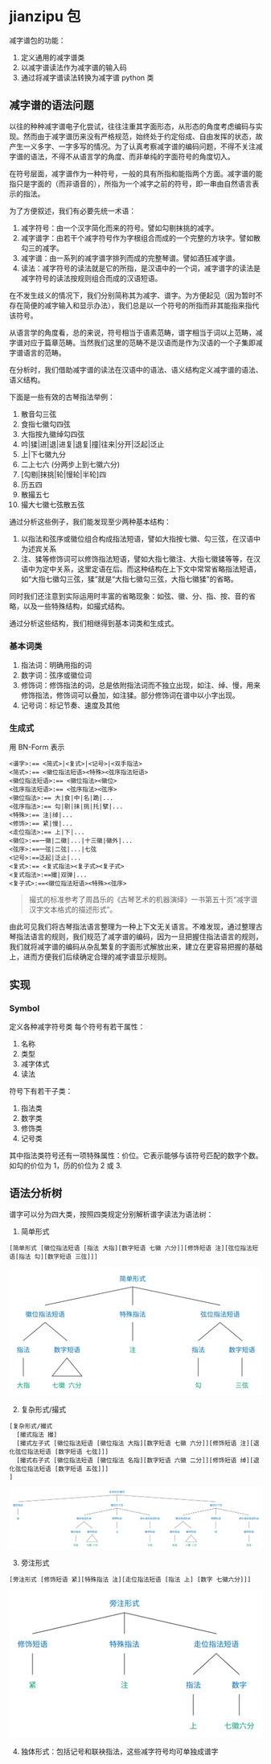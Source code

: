 # jianzipu 包

减字谱包的功能：

1. 定义通用的减字谱类
2. 以减字谱读法作为减字谱的输入码
3. 通过将减字谱读法转换为减字谱 python 类

## 减字谱的语法问题

以往的种种减字谱电子化尝试，往往注重其字面形态，从形态的角度考虑编码与实现。然而由于减字谱历来没有严格规范，始终处于约定俗成、自由发挥的状态，故产生一义多字、一字多写的情况。为了认真考察减字谱的编码问题，不得不关注减字谱的语法，不得不从语言学的角度、而非单纯的字面符号的角度切入。

在符号层面，减字谱作为一种符号，一般的具有所指和能指两个方面。减字谱的能指只是字面的（而非语音的），所指为一个减字之前的符号，即一串由自然语言表示的指法。

为了方便叙述，我们有必要先统一术语：

1. 减字符号：由一个汉字简化而来的符号。譬如勾剔抹挑的减字。
2. 减字谱字：由若干个减字符号作为字根组合而成的一个完整的方块字。譬如散勾三的减字。
3. 减字谱：由一系列的减字谱字排列而成的完整琴谱。譬如酒狂减字谱。
4. 读法：减字符号的读法就是它的所指，是汉语中的一个词，减字谱字的读法是减字符号的读法按规则组合而成的汉语短语。

在不发生歧义的情况下，我们分别简称其为减字、谱字。为方便起见（因为暂时不存在简便的减字输入和显示办法），我们总是以一个符号的所指而非其能指来指代该符号。

从语言学的角度看，总的来说，符号相当于语素范畴，谱字相当于词以上范畴，减字谱对应于篇章范畴。当然我们这里的范畴不是汉语而是作为汉语的一个子集即减字谱语言的范畴。

<!-- [

我们同样地可以研究哪些符号是自由/成词语素，哪些是不成词语素（黏着语素，剩余语素），哪些甚至不构成语素而只是语素的组成部分，例如：

1. 左手指法（大食中名跪）、右手八法（勾剔抹挑托擘打摘）、弦序、徽位都是自由语素。
2. 泛是一个剩余语素，因为它
3. 记号如泛起、泛止，它们是自由语素，因为其可以作为一个完整谱字独立运用
4. 我们约定勾剔、抹挑为一个语素
5. 修饰词如注、绰是黏着语素，吟、猱则是自由语素

] -->

在分析时，我们借助减字谱的读法在汉语中的语法、语义结构定义减字谱的语法、语义结构。

下面是一些有效的古琴指法举例：

1. 散音勾三弦
2. 食指七徽勾四弦
3. 大指按九徽绰勾四弦
4. 吟|猱|进|退|进复|退复|撞|往来|分开|泛起|泛止
5. 上|下七徽九分
6. 二上七六 (分两步上到七徽六分)
7. [勾剔|抹挑|轮|慢轮|半轮]四
8. 历五四
9. 散撮五七
10. 撮大七徽七弦散五弦

通过分析这些例子，我们能发现至少两种基本结构：

1. 以指法和弦序或徽位组合构成指法短语，譬如大指按七徽、勾三弦，在汉语中为述宾关系
2. 注、猱等修饰词可以修饰指法短语，譬如大指七徽注、大指七徽猱等等，在汉语中为定中关系，这里定语在后。而这种结构在上下文中常常省略指法短语，如“大指七徽勾三弦，猱”就是“大指七徽勾三弦，大指七徽猱”的省略。

同时我们还注意到实际运用时丰富的省略现象：如弦、徽、分、指、按、音的省略，以及一些特殊结构，如撮式结构。

通过分析这些结构，我们相继得到基本词类和生成式。

### 基本词类

1. 指法词：明确用指的词
2. 数字词：弦序或徽位词
3. 修饰词：修饰指法的词，总是依附指法词而不独立出现，如注、绰、慢，用来修饰指法，修饰词可以叠加，如注猱。部分修饰词在谱中以小字出现。
4. 记号词：标记节奏、速度及其他

### 生成式

用 BN-Form 表示

```
<谱字>:== <简式>|<复式>|<记号>|<双手指法>
<简式>:== <徽位指法短语><特殊><弦序指法短语>
<徽位指法短语>:== <徽位指法><徽位>
<弦序指法短语>:== <弦序指法><弦序>
<徽位指法>:== 大|食|中|名|跪|...
<弦序指法>:== 勾|剔|抹|挑|托|擘|...
<特殊>:== 注|绰|...
<修饰>:== 紧|慢|...
<走位指法>:== 上|下|...
<徽位>:==一徽|二徽|...|十三徽|徽外|...
<弦序>:==一弦|二弦|...|七弦
<记号>:==泛起|泛止|...
<复式>:== <复式指法><复子式><复子式>
<复式指法>:==撮|双弹|...
<复子式>:==<徽位指法短语><特殊><弦序>
```

> 撮式的标准参考了周昌乐的《古琴艺术的机器演绎》一书第五十页“减字谱汉字文本格式的描述形式”。

由此可见我们将古琴指法语言整理为一种上下文无关语言。不难发现，通过整理古琴指法语言的规则，我们规范了减字谱的编码，因为一旦把握住指法语言的规则，我们就将减字谱的编码从杂乱繁复的字面形式解放出来，建立在更容易把握的基础上，进而方便我们后续确定合理的减字谱显示规则。

## 实现

### Symbol

定义各种减字符号类
每个符号有若干属性：

1. 名称
2. 类型
3. 减字体式
4. 读法

符号下有若干子类：

1. 指法类
2. 数字类
3. 修饰类
4. 记号类

其中指法类符号还有一项特殊属性：价位。它表示能够与该符号匹配的数字个数。如勾的价位为 1，历的价位为 2 或 3.

## 语法分析树

谱字可以分为四大类，按照四类规定分别解析谱字读法为语法树：

1. 简单形式

```
[简单形式 [徽位指法短语 [指法 大指][数字短语 七徽 六分]][修饰短语 注][弦位指法短语[指法 勾][数字短语 三弦]]]
```

<img src="./简单形式语法树.svg"/>

2. 复杂形式/撮式

```
[复杂形式/撮式
  [撮式指法 撮]
  [撮式左子式 [徽位指法短语 [徽位指法 大指][数字短语 七徽 六分]][修饰短语 注][退化弦位指法短语 [数字短语 七弦]]]
  [撮式右子式 [徽位指法短语 [徽位指法 名指][数字短语 六徽 二分]][修饰短语 绰][退化弦位指法短语 [数字短语 五弦]]]
]
```

<img src="./复杂形式语法树.svg"/>

3. 旁注形式

```
[旁注形式 [修饰短语 紧][特殊指法 注][走位指法短语 [指法 上] [数字 七徽六分]]]
```

<img src="./旁注形式语法树.svg"/>

4. 独体形式：包括记号和联袂指法，这些减字符号均可单独成谱字
